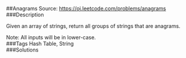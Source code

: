 ##Anagrams
Source: https://oj.leetcode.com/problems/anagrams  
###Description

                
Given an array of strings, return all groups of strings that are anagrams.
  


  
Note: All inputs will be in lower-case.  
###Tags
Hash Table, String  
###Solutions